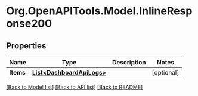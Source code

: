 # Org.OpenAPITools.Model.InlineResponse200
## Properties

Name | Type | Description | Notes
------------ | ------------- | ------------- | -------------
**Items** | [**List&lt;DashboardApiLogs&gt;**](DashboardApiLogs.md) |  | [optional] 

[[Back to Model list]](../README.md#documentation-for-models) [[Back to API list]](../README.md#documentation-for-api-endpoints) [[Back to README]](../README.md)

